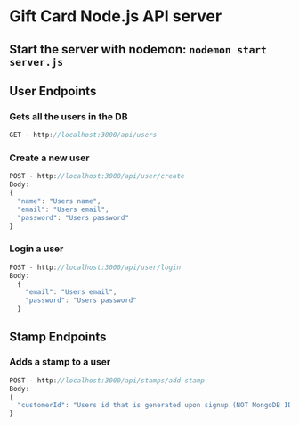 # Gift Card Node.js API server

## Start the server with nodemon: `nodemon start server.js`

## User Endpoints

### Gets all the users in the DB

```javascript
GET - http://localhost:3000/api/users
```

### Create a new user

```javascript
POST - http://localhost:3000/api/user/create
Body:
{
  "name": "Users name",
  "email": "Users email",
  "password": "Users password"
}
```

### Login a user

```javascript
POST - http://localhost:3000/api/user/login
Body:
  {
    "email": "Users email",
    "password": "Users password"
  }
```

## Stamp Endpoints

### Adds a stamp to a user

```javascript
POST - http://localhost:3000/api/stamps/add-stamp
Body:
{
  "customerId": "Users id that is generated upon signup (NOT MongoDB ID)"
}
```
